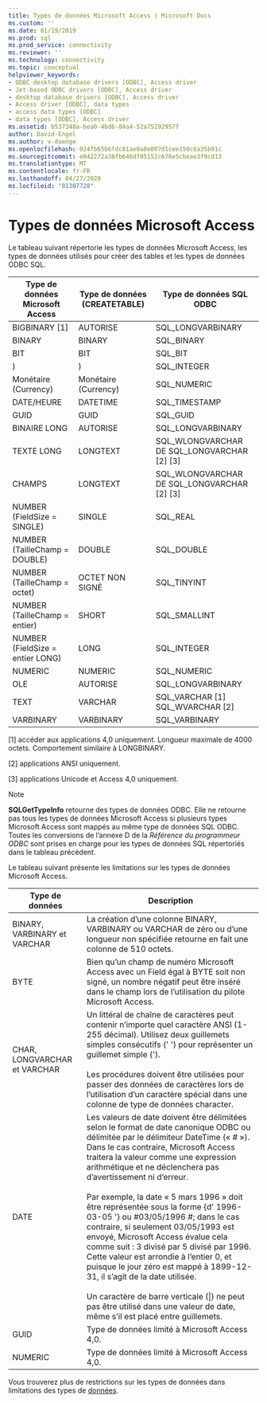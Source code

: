 ```yaml
---
title: Types de données Microsoft Access | Microsoft Docs
ms.custom: ''
ms.date: 01/19/2019
ms.prod: sql
ms.prod_service: connectivity
ms.reviewer: ''
ms.technology: connectivity
ms.topic: conceptual
helpviewer_keywords:
- ODBC desktop database drivers [ODBC], Access driver
- Jet-based ODBC drivers [ODBC], Access driver
- desktop database drivers [ODBC], Access driver
- Access driver [ODBC], data types
- access data types [ODBC]
- data types [ODBC], Access driver
ms.assetid: b537348a-bea0-4bd6-84a4-52a75292957f
author: David-Engel
ms.author: v-daenge
ms.openlocfilehash: 024fb65b6fdc81ae0a8e007d1cee150c6a35b91c
ms.sourcegitcommit: e042272a38fb646df05152c676e5cbeae3f9cd13
ms.translationtype: MT
ms.contentlocale: fr-FR
ms.lasthandoff: 04/27/2020
ms.locfileid: "81307728"
---
```

# <a name="microsoft-access-data-types"></a>Types de données Microsoft Access
Le tableau suivant répertorie les types de données Microsoft Access, les types de données utilisés pour créer des tables et les types de données ODBC SQL.  
  
|Type de données Microsoft Access|Type de données (CREATETABLE)|Type de données SQL ODBC|  
|--------------------------------|-------------------------------|------------------------|  
|BIGBINARY [1]|AUTORISE|SQL_LONGVARBINARY|  
|BINARY|BINARY|SQL_BINARY|  
|BIT|BIT|SQL_BIT|  
|)|)|SQL_INTEGER|  
|Monétaire (Currency)|Monétaire (Currency)|SQL_NUMERIC|  
|DATE/HEURE|DATETIME|SQL_TIMESTAMP|  
|GUID|GUID|SQL_GUID|  
|BINAIRE LONG|AUTORISE|SQL_LONGVARBINARY|  
|TEXTE LONG|LONGTEXT|SQL_WLONGVARCHAR DE SQL_LONGVARCHAR [2] [3]|  
|CHAMPS|LONGTEXT|SQL_WLONGVARCHAR DE SQL_LONGVARCHAR [2] [3]|  
|NUMBER (FieldSize = SINGLE)|SINGLE|SQL_REAL|  
|NUMBER (TailleChamp = DOUBLE)|DOUBLE|SQL_DOUBLE|  
|NUMBER (TailleChamp = octet)|OCTET NON SIGNÉ|SQL_TINYINT|  
|NUMBER (TailleChamp = entier)|SHORT|SQL_SMALLINT|  
|NUMBER (FieldSize = entier LONG)|LONG|SQL_INTEGER|  
|NUMERIC|NUMERIC|SQL_NUMERIC|  
|OLE|AUTORISE|SQL_LONGVARBINARY|  
|TEXT|VARCHAR|SQL_VARCHAR [1] SQL_WVARCHAR [2]|  
|VARBINARY|VARBINARY|SQL_VARBINARY|  
  
 [1] accéder aux applications 4,0 uniquement. Longueur maximale de 4000 octets. Comportement similaire à LONGBINARY.  
  
 [2] applications ANSI uniquement.  
  
 [3] applications Unicode et Access 4,0 uniquement.  
  
> [!NOTE]  
>  **SQLGetTypeInfo** retourne des types de données ODBC. Elle ne retourne pas tous les types de données Microsoft Access si plusieurs types Microsoft Access sont mappés au même type de données SQL ODBC. Toutes les conversions de l’annexe D de la *Référence du programmeur ODBC* sont prises en charge pour les types de données SQL répertoriés dans le tableau précédent.  
  
 Le tableau suivant présente les limitations sur les types de données Microsoft Access.  
  
|Type de données|Description|  
|---------------|-----------------|  
|BINARY, VARBINARY et VARCHAR|La création d’une colonne BINARY, VARBINARY ou VARCHAR de zéro ou d’une longueur non spécifiée retourne en fait une colonne de 510 octets.|  
|BYTE|Bien qu’un champ de numéro Microsoft Access avec un Field égal à BYTE soit non signé, un nombre négatif peut être inséré dans le champ lors de l’utilisation du pilote Microsoft Access.|  
|CHAR, LONGVARCHAR et VARCHAR|Un littéral de chaîne de caractères peut contenir n’importe quel caractère ANSI (1-255 décimal). Utilisez deux guillemets simples consécutifs (' ') pour représenter un guillemet simple (').<br /><br /> Les procédures doivent être utilisées pour passer des données de caractères lors de l’utilisation d’un caractère spécial dans une colonne de type de données character.|  
|DATE|Les valeurs de date doivent être délimitées selon le format de date canonique ODBC ou délimitée par le délimiteur DateTime (« # »). Dans le cas contraire, Microsoft Access traitera la valeur comme une expression arithmétique et ne déclenchera pas d’avertissement ni d’erreur.<br /><br /> Par exemple, la date « 5 mars 1996 » doit être représentée sous la forme {d' 1996-03-05 '} ou #03/05/1996 #; dans le cas contraire, si seulement 03/05/1993 est envoyé, Microsoft Access évalue cela comme suit : 3 divisé par 5 divisé par 1996. Cette valeur est arrondie à l’entier 0, et puisque le jour zéro est mappé à 1899-12-31, il s’agit de la date utilisée.<br /><br /> Un caractère de barre verticale (&#124;) ne peut pas être utilisé dans une valeur de date, même s’il est placé entre guillemets.|  
|GUID|Type de données limité à Microsoft Access 4,0.|  
|NUMERIC|Type de données limité à Microsoft Access 4,0.|  
  
 Vous trouverez plus de restrictions sur les types de données dans limitations des types de [données](../../odbc/microsoft/data-type-limitations.md).
